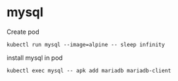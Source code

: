 # mysql

Create pod
```
kubectl run mysql --image=alpine -- sleep infinity
```
install mysql in pod
```
kubectl exec mysql -- apk add mariadb mariadb-client
```